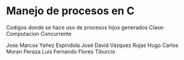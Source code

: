 # Manejo de procesos en C
Codigos donde se hace uso de procesos hijos generados 
Clase: Computacion Concurrente

Jose Marcos Yañez Espindola 
José David Vázquez Rojas
Hugo Carlos Moran Peraza
Luis Fernando Flores Tiburcio
